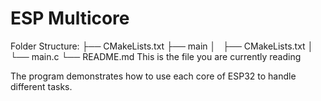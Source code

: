 # ESP Multicore

Folder Structure:
├── CMakeLists.txt
├── main
│   ├── CMakeLists.txt
│   └── main.c
└── README.md                  This is the file you are currently reading

The program demonstrates how to use each core of ESP32 to handle different tasks.


